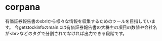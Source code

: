 # corpana

有価証券報告書のxbrlから様々な情報を収集するためのツールを目指しています。
今getstockinfoのmain.cは有価証券報告書の大株主の項目の数値や会社名が\<br>などのタグで分割されてなければ出力できる段階です。


